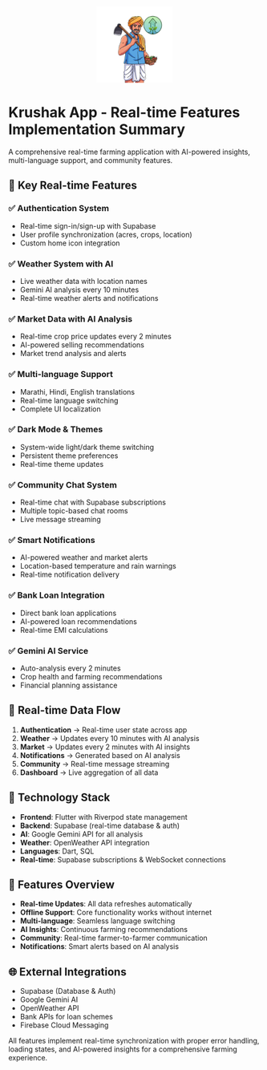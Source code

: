 <div align="center">
  <img src="web/icons/Icon-192.png" alt="Krushak App Icon" width="152" height="152">
</div>

# Krushak App - Real-time Features Implementation Summary

A comprehensive real-time farming application with AI-powered insights, multi-language support, and community features.

## 🌟 Key Real-time Features

### ✅ **Authentication System** 
- Real-time sign-in/sign-up with Supabase
- User profile synchronization (acres, crops, location)
- Custom home icon integration

### ✅ **Weather System with AI**
- Live weather data with location names
- Gemini AI analysis every 10 minutes
- Real-time weather alerts and notifications

### ✅ **Market Data with AI Analysis**
- Real-time crop price updates every 2 minutes
- AI-powered selling recommendations
- Market trend analysis and alerts

### ✅ **Multi-language Support**
- Marathi, Hindi, English translations
- Real-time language switching
- Complete UI localization

### ✅ **Dark Mode & Themes**
- System-wide light/dark theme switching
- Persistent theme preferences
- Real-time theme updates

### ✅ **Community Chat System**
- Real-time chat with Supabase subscriptions
- Multiple topic-based chat rooms
- Live message streaming

### ✅ **Smart Notifications**
- AI-powered weather and market alerts
- Location-based temperature and rain warnings
- Real-time notification delivery

### ✅ **Bank Loan Integration**
- Direct bank loan applications
- AI-powered loan recommendations
- Real-time EMI calculations

### ✅ **Gemini AI Service**
- Auto-analysis every 2 minutes
- Crop health and farming recommendations
- Financial planning assistance

## 🚀 **Real-time Data Flow**
1. **Authentication** → Real-time user state across app
2. **Weather** → Updates every 10 minutes with AI analysis
3. **Market** → Updates every 2 minutes with AI insights
4. **Notifications** → Generated based on AI analysis
5. **Community** → Real-time message streaming
6. **Dashboard** → Live aggregation of all data

## 🔧 **Technology Stack**
- **Frontend**: Flutter with Riverpod state management
- **Backend**: Supabase (real-time database & auth)
- **AI**: Google Gemini API for all analysis
- **Weather**: OpenWeather API integration
- **Languages**: Dart, SQL
- **Real-time**: Supabase subscriptions & WebSocket connections

## 📱 **Features Overview**
- **Real-time Updates**: All data refreshes automatically
- **Offline Support**: Core functionality works without internet
- **Multi-language**: Seamless language switching
- **AI Insights**: Continuous farming recommendations
- **Community**: Real-time farmer-to-farmer communication
- **Notifications**: Smart alerts based on AI analysis

## 🌐 **External Integrations**
- Supabase (Database & Auth)
- Google Gemini AI
- OpenWeather API
- Bank APIs for loan schemes
- Firebase Cloud Messaging

All features implement real-time synchronization with proper error handling, loading states, and AI-powered insights for a comprehensive farming experience.
